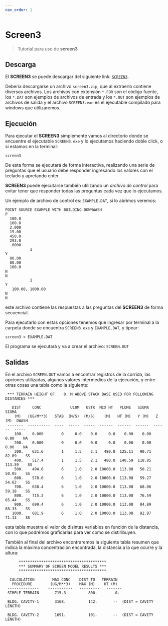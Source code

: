```yaml
---
nav_order: 1
---
```

# Screen3

> Tutorial para uso de **screen3**

## Descarga

El **SCREEN3** se puede descargar del siguiente link: [``SCREEN3``](https://gaftp.epa.gov/Air/aqmg/SCRAM/models/screening/screen3/screen3.zip).

Debería descargarse un archivo ``screen3.zip``, que al extraerlo contiene diversos archivos. Los archivos con extensión ``*.FOR`` son el código fuente, los ``*.DAT`` son ejemplos de archivos de entrada y los ``*.OUT`` son ejemplos de archivos de salida y el archivo ``SCREEN3.exe`` es el ejecutable compilado para windows que utilizaremos.
 

## Ejecución

Para ejecutar el **SCREEN3** simplemente vamos al directorio donde se encuentre el ejecutable ``SCREEN3.exe`` y lo ejecutamos haciendo doble click, o si estamos en la terminal:

```shell
screen3
```
De esta forma se ejecutará de forma interactiva, realizando una serie de preguntas que el usuario debe responder ingresando los valores con el teclado y apretando enter.


**SCREEN3** puede ejecutarse también utilizando un *archivo de control* para evitar tener que responder todas las preguntas cada vez que lo ejecutamos.

Un ejemplo de archivo de control es: ``EXAMPLE.DAT``, si lo abrimos veremos:

```
POINT SOURCE EXAMPLE WITH BUILDING DOWNWASH
P
  100.0
  100.0
  2.000
  15.00
  450.0
  293.0
  .0000
           1
Y
  80.00
  80.00
  100.0
N
N
           1
Y
   100.00, 1000.00
N
N
```
este archivo contiene las respuestas a las preguntas del **SCREEN3** de forma secuencial. 

Para ejecutarlo con estas opciones tenemos que ingresar por terminal a la carpeta donde se encuentra ``SCREEN3.exe`` y ``EXAMPLE.DAT``, y tipear:

```shell
screen3 < EXAMPLE.DAT
``` 
El programa se ejecutará y va a crear el archivo: ``SCREEN.OUT``


## Salidas

En el archivo ``SCREEN.OUT`` vamos a encontrar registros de la corrida, las opciones utilizadas, algunos valores intermedios de la ejecución, y entre otras cosas una tabla como la siguiente:

```
 *** TERRAIN HEIGHT OF    0. M ABOVE STACK BASE USED FOR FOLLOWING DISTANCES ***

   DIST     CONC             U10M   USTK  MIX HT   PLUME   SIGMA   SIGMA
    (M)   (UG/M**3)   STAB  (M/S)  (M/S)    (M)   HT (M)   Y (M)   Z (M)  DWASH
 -------  ----------  ----  -----  -----  ------  ------  ------  ------  -----
    100.    0.000        0     0.0    0.0     0.0    0.00    0.00    0.00    NA
    200.    0.000        0     0.0    0.0     0.0    0.00    0.00    0.00    NA
    300.    631.6        1     1.5    2.1   480.0  125.11   90.71   82.09    SS
    400.    517.4        1     1.5    2.1   480.0  140.59  118.85  113.59    SS
    500.    494.6        6     1.0    2.0 10000.0  113.08   50.21   50.05    SS
    600.    578.0        6     1.0    2.0 10000.0  113.08   59.27   54.62    SS
    700.    638.4        6     1.0    2.0 10000.0  113.08   68.06   59.18    SS
    800.    715.3        6     1.0    2.0 10000.0  113.08   76.59   65.44    SS
    900.    699.4        6     1.0    2.0 10000.0  113.08   84.89   68.33    SS
   1000.    681.9        6     1.0    2.0 10000.0  113.08   92.97   71.13    SS

```
esta tabla muestra el valor de disintas variables en función de la distancia, con lo que podrémos graficarlas para ver como se distiribuyen.

También al final del archivo encontraremos la siguiente tabla resumen que  indica la máxima concentración encontrada, la distancia a la que ocurre y la altura:

```
      ***************************************
      *** SUMMARY OF SCREEN MODEL RESULTS ***
      ***************************************

  CALCULATION        MAX CONC    DIST TO   TERRAIN
   PROCEDURE        (UG/M**3)    MAX (M)    HT (M)
 --------------    -----------   ---------   -------
 SIMPLE TERRAIN       715.3          800.        0.

 BLDG. CAVITY-1       3168.          142.       --  (DIST = CAVITY LENGTH)

 BLDG. CAVITY-2       1691.          101.       --  (DIST = CAVITY LENGTH)
```


